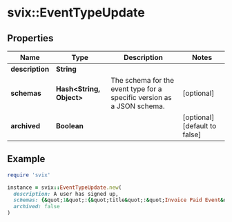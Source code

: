 # svix::EventTypeUpdate

## Properties

| Name | Type | Description | Notes |
| ---- | ---- | ----------- | ----- |
| **description** | **String** |  |  |
| **schemas** | **Hash&lt;String, Object&gt;** | The schema for the event type for a specific version as a JSON schema. | [optional] |
| **archived** | **Boolean** |  | [optional][default to false] |

## Example

```ruby
require 'svix'

instance = svix::EventTypeUpdate.new(
  description: A user has signed up,
  schemas: {&quot;1&quot;:{&quot;title&quot;:&quot;Invoice Paid Event&quot;,&quot;description&quot;:&quot;An invoice was paid by a user&quot;,&quot;type&quot;:&quot;object&quot;,&quot;properties&quot;:{&quot;invoiceId&quot;:{&quot;description&quot;:&quot;The invoice id&quot;,&quot;type&quot;:&quot;string&quot;},&quot;userId&quot;:{&quot;description&quot;:&quot;The user id&quot;,&quot;type&quot;:&quot;string&quot;}},&quot;required&quot;:[&quot;invoiceId&quot;,&quot;userId&quot;]}},
  archived: false
)
```

